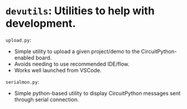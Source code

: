 # `devutils`: Utilities to help with development.
<!----------------------------------------------------------------------------->

`upload.py`:
- Simple utility to upload a given project/demo to the CircuitPython-enabled board.
- Avoids needing to use recommended IDE/flow.
- Works well launched from VSCode.

`serialmon.py`:
- Simple python-based utility to display CircuitPython messages sent through serial connection.